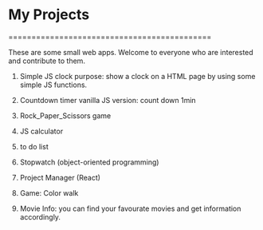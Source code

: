 # My Projects

============================================

These are some small web apps. Welcome to everyone who are interested and contribute to them.

1) Simple JS clock
   purpose: show a clock on a HTML page by using some simple JS functions.
   
2) Countdown timer
    vanilla JS version: count down 1min

3) Rock_Paper_Scissors game

4) JS calculator

5) to do list

6) Stopwatch (object-oriented programming)

7) Project Manager (React)

8) Game: Color walk

9) Movie Info: you can find your favourate movies and get information accordingly.